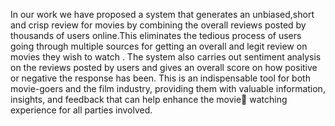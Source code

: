 In our work we have proposed a system that generates an unbiased,short and crisp review for movies by combining the overall reviews posted by thousands of users online.This 
eliminates the tedious process of users going through 
multiple sources for getting an overall and legit review on 
movies they wish to watch . The system also carries out 
sentiment analysis on the reviews posted by users and gives 
an overall score on how positive or negative the response 
has been. 
This is an indispensable tool for both movie-goers and 
the film industry, providing them with valuable information, 
insights, and feedback that can help enhance the movie
watching experience for all parties involved.
